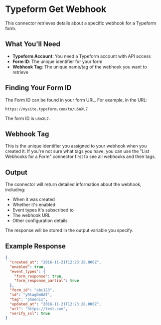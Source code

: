# Typeform Get Webhook

This connector retrieves details about a specific webhook for a Typeform form.

## What You'll Need

- **Typeform Account**: You need a Typeform account with API access
- **Form ID**: The unique identifier for your form
- **Webhook Tag**: The unique name/tag of the webhook you want to retrieve

## Finding Your Form ID

The Form ID can be found in your form URL. For example, in the URL:
```
https://mysite.typeform.com/to/u6nXL7
```
The form ID is `u6nXL7`.

## Webhook Tag

This is the unique identifier you assigned to your webhook when you created it. If you're not sure what tags you have, you can use the "List Webhooks for a Form" connector first to see all webhooks and their tags.

## Output

The connector will return detailed information about the webhook, including:

- When it was created
- Whether it's enabled
- Event types it's subscribed to
- The webhook URL
- Other configuration details

The response will be stored in the output variable you specify.

## Example Response

```json
{
  "created_at": "2016-11-21T12:23:28.000Z",
  "enabled": true,
  "event_types": {
    "form_response": true,
    "form_response_partial": true
  },
  "form_id": "abc123",
  "id": "yRtagDm8AT",
  "tag": "phoenix",
  "updated_at": "2016-11-21T12:23:28.000Z",
  "url": "https://test.com",
  "verify_ssl": true
}
```